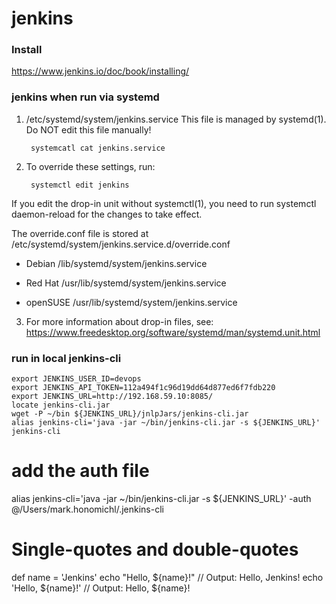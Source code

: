 # jenkins
### Install
https://www.jenkins.io/doc/book/installing/

### jenkins when run via systemd
1. /etc/systemd/system/jenkins.service
This file is managed by systemd(1). Do NOT edit this file manually!
   ```
    systemcatl cat jenkins.service
   ```

2. To override these settings, run:  
   ```  
    systemctl edit jenkins
   ```

If you edit the drop-in unit without systemctl(1), you need to run systemctl daemon-reload for the changes to take effect.

The override.conf file is stored at /etc/systemd/system/jenkins.service.d/override.conf

- Debian
/lib/systemd/system/jenkins.service

- Red Hat
/usr/lib/systemd/system/jenkins.service

- openSUSE
/usr/lib/systemd/system/jenkins.service

3. For more information about drop-in files, see:
    https://www.freedesktop.org/software/systemd/man/systemd.unit.html



### run in local jenkins-cli
   ```
export JENKINS_USER_ID=devops
export JENKINS_API_TOKEN=112a494f1c96d19dd64d877ed6f7fdb220
export JENKINS_URL=http://192.168.59.10:8085/
locate jenkins-cli.jar
wget -P ~/bin ${JENKINS_URL}/jnlpJars/jenkins-cli.jar
alias jenkins-cli='java -jar ~/bin/jenkins-cli.jar -s ${JENKINS_URL}'
jenkins-cli
   ```

# add the auth file
alias jenkins-cli='java -jar ~/bin/jenkins-cli.jar -s ${JENKINS_URL}' -auth @/Users/mark.honomichl/.jenkins-cli

# Single-quotes and double-quotes
def name = 'Jenkins'
echo "Hello, ${name}!"  // Output: Hello, Jenkins!
echo 'Hello, ${name}!'  // Output: Hello, ${name}!
